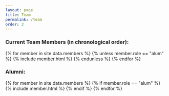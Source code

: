 ```yaml
---
layout: page
title: Team
permalink: /team
order: 2
---
```


### Current Team Members (in chronological order):

{% for member in site.data.members %}
  {% unless member.role == "alum" %}
    {% include member.html %}
  {% endunless %}
{% endfor %}

### Alumni:

{% for member in site.data.members %}
  {% if member.role == "alum" %}
    {% include member.html %}
  {% endif %}
{% endfor %}
